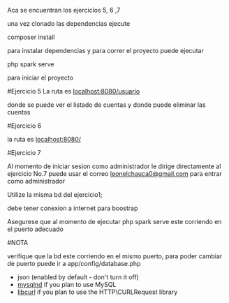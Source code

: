 Aca se encuentran los ejercicios 5, 6 ,7

una vez clonado las dependencias ejecute 

composer install

para instalar dependencias y para correr el proyecto puede ejecutar

php spark serve

para iniciar el proyecto 

#Ejercicio 5
La ruta es [localhost:8080/usuario](http://localhost:8080/usuario)

donde se puede ver el listado de cuentas y donde puede eliminar las cuentas

#Ejercicio 6

la ruta es [localhost:8080/](http://localhost:8080/iniciarsesion)

#Ejercicio 7

Al momento de iniciar sesion como administrador le dirige directamente al ejercicio No.7
puede usar el correo leonelchauca0@gmail.com para entrar como administrador

Utilize la misma bd del ejercicio1;

debe tener conexion a internet para boostrap


Asegurese que al momento de ejecutar php spark serve este corriendo en el puerto adecuado

#NOTA

verifique que la bd este corriendo en el mismo puerto, para poder cambiar de puerto puede ir a app/config/database.php




- json (enabled by default - don't turn it off)
- [mysqlnd](http://php.net/manual/en/mysqlnd.install.php) if you plan to use MySQL
- [libcurl](http://php.net/manual/en/curl.requirements.php) if you plan to use the HTTP\CURLRequest library
